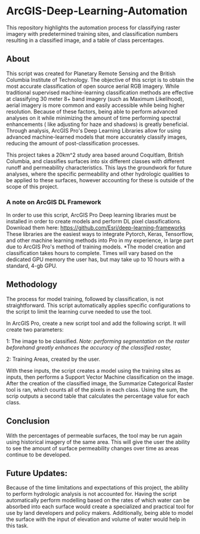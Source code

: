 # ArcGIS-Deep-Learning-Automation
This repository highlights the automation process for classifying raster imagery with predetermined training sites, and classification numbers resulting in a classified image, and a table of class percentages. 

## About
This script was created for Planetary Remote Sensing and the British Columbia Institute of Technology. The objective of this script is to obtain the most accurate classification of open source aerial RGB imagery. While traditional supervised machine-learning classification methods are effective at classifying 30 meter 8+ band imagery (such as Maximum Likelihood), aerial imagery is more common and easily accessible while being higher resolution. Because of these factors, being able to perform advanced analyses on it while minimizing the amount of time performing spectral enhancements ( like adjusting for haze and shadows) is greatly beneficial. Through analysis, ArcGIS Pro's Deep Learning Libraries allow for using advanced machine-learned models that more accurately classify images, reducing the amount of post-classification processes. 

This project takes a 20km^2 study area based around Coquitlam, British Columbia, and classifies surfaces into six different classes with different runoff and permeability characteristics. This lays the groundwork for future analyses, where the specific permeability and other hydrologic qualities to be applied to these surfaces, however accounting for these is outside of the scope of this project. 

### A note on ArcGIS DL Framework
In order to use this script, ArcGIS Pro Deep learning libraries must be installed in order to create models and perform DL pixel classifications. Download them here:
https://github.com/Esri/deep-learning-frameworks
These libraries are the easiest ways to integrate Pytorch, Keras, Tensorflow, and other machine learning methods into Pro in my experience, in large part due to ArcGIS Pro's method of training models. *The model creation and classification takes hours to complete. Times will vary based on the dedicated GPU memory the user has, but may take up to 10 hours with a standard, 4-gb GPU. 

## Methodology
The process for model training, followed by classification, is not straightforward. This script automatically applies specific configurations to the script to limit the learning curve needed to use the tool. 



In ArcGIS Pro, create a new script tool and add the following script. It will create two parameters:

1: The image to be classified. *Note: performing segmentation on the raster beforehand greatly enhances the accuracy of the classified raster,*

2: Training Areas, created by the user. 

With these inputs, the script creates a model using the training sites as inputs, then performs a Support Vector Machine classification on the image. After the creation of the classified image, the Summarize Categorical Raster tool is ran, which counts all of the pixels in each class. Using the sum, the scrip outputs a second table that calculates the percentage value for each class. 

## Conclusion
With the percentages of permeable surfaces, the tool may be run again using historical imagery of the same area. This will give the user the ability to see the amount of surface permeability changes over time as areas continue to be developed. 

## Future Updates:
Because of the time limitations and expectations of this project, the ability to perform hydrologic analysis is not accounted for. Having the script automatically perform modelling based on the rates of which water can be absorbed into each surface would create a specialized and practical tool for use by land developers and policy makers. Additionally, being able to model the surface with the input of elevation and volume of water would help in this task. 

